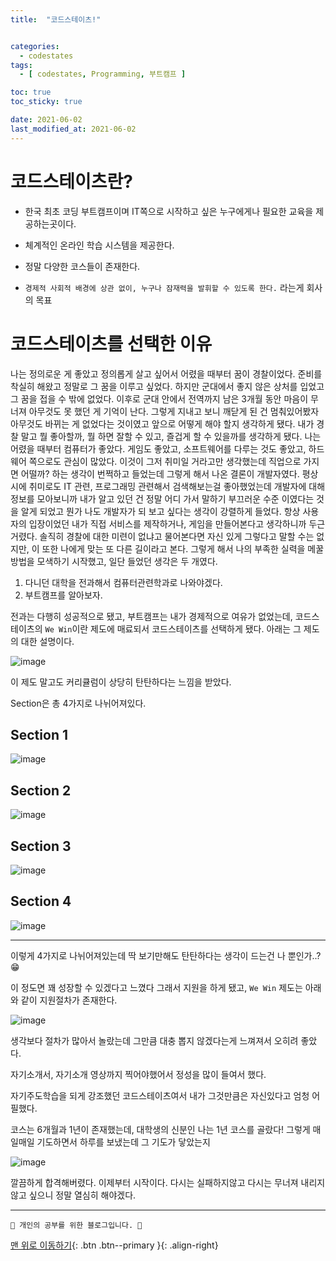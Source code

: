 ```yaml
---
title:  "코드스테이츠!"


categories:
  - codestates
tags:
  - [ codestates, Programming, 부트캠프 ]

toc: true
toc_sticky: true

date: 2021-06-02
last_modified_at: 2021-06-02
---
```


# 코드스테이츠란?

- 한국 최초 코딩 부트캠프이며 IT쪽으로 시작하고 싶은 누구에게나 필요한 교육을 제공하는곳이다. 
- 체계적인 온라인 학습 시스템을  제공한다.

- 정말 다양한 코스들이 존재한다. 
- `경제적 사회적 배경에 상관 없이, 누구나 잠재력을 발휘할 수 있도록 한다.` 라는게 회사의 목표

# 코드스테이츠를 선택한 이유

나는 정의로운 게 좋았고 정의롭게 살고 싶어서 어렸을 때부터 꿈이 경찰이었다. 준비를 착실히 해왔고 정말로 그 꿈을 이루고 싶었다. 하지만 군대에서 좋지 않은 상처를 입었고 그 꿈을 접을 수 밖에 없었다. 이후로 군대 안에서 전역까지 남은 3개월 동안 마음이 무너져 아무것도 못 했던 게 기억이 난다. 그렇게 지내고 보니 깨닫게 된 건 멈춰있어봤자 아무것도 바뀌는 게 없었다는 것이였고  앞으로 어떻게 해야 할지 생각하게 됐다. 내가 경찰 말고 뭘 좋아할까, 뭘 하면 잘할 수 있고, 즐겁게 할 수 있을까를 생각하게 됐다. 나는 어렸을 때부터 컴퓨터가 좋았다. 게임도 좋았고, 소프트웨어를 다루는 것도 좋았고, 하드웨어 쪽으로도 관심이 많았다. 이것이 그저 취미일 거라고만 생각했는데 직업으로 가지면 어떨까? 하는 생각이 번쩍하고 들었는데 그렇게 해서 나온 결론이 개발자였다. 평상시에 취미로도 IT 관련, 프로그래밍 관련해서 검색해보는걸 좋아했었는데 개발자에 대해 정보를 모아보니까 내가 알고 있던 건 정말 어디 가서 말하기 부끄러운 수준 이였다는 것을 알게 되었고 뭔가 나도 개발자가 되 보고 싶다는 생각이 강렬하게 들었다. 항상 사용자의 입장이었던 내가 직접 서비스를 제작하거나, 게임을 만들어본다고 생각하니까 두근거렸다. 솔직히 경찰에 대한 미련이 없냐고 물어본다면 자신 있게 그렇다고 말할 수는 없지만, 이 또한 나에게 맞는 또 다른 길이라고 본다. 그렇게 해서 나의 부족한 실력을 메꿀 방법을 모색하기 시작했고, 일단 들었던 생각은 두 개였다. 

1. 다니던 대학을 전과해서 컴퓨터관련학과로 나와야겠다. 
2. 부트캠프를 알아보자.

전과는 다행히 성공적으로 됐고, 부트캠프는 내가 경제적으로 여유가 없었는데, 코드스테이츠의 `We Win`이란 제도에 매료되서 코드스테이츠를 선택하게 됐다.  아래는 그 제도의 대한 설명이다.

![image](https://user-images.githubusercontent.com/85049368/157654224-77a07099-64c2-4660-920e-9b12d9e3231e.png)



이 제도 말고도 커리큘럼이 상당히 탄탄하다는 느낌을 받았다.

Section은 총 4가지로 나뉘어져있다.

## Section 1

![image](https://user-images.githubusercontent.com/85049368/157654672-c436a7d6-0df1-4ff8-a28f-e1f29945b507.png)

## Section 2

![image](https://user-images.githubusercontent.com/85049368/157654761-8351926f-a4e9-4dcf-a6e2-5c8bf6f7ed38.png)

## Section 3

![image](https://user-images.githubusercontent.com/85049368/158007623-c83a11b7-5f47-4121-a18a-2beaf99e5879.png)


## Section 4

![image](https://user-images.githubusercontent.com/85049368/157654909-224a34bc-d9d3-4470-a331-0ba7e34577ac.png)

------

이렇게 4가지로 나뉘어져있는데 딱 보기만해도 탄탄하다는 생각이 드는건 나 뿐인가..?😁

이 정도면 꽤 성장할 수 있겠다고 느꼈다 그래서 지원을 하게 됐고, `We Win` 제도는 아래와 같이 지원절차가 존재한다.

![image](https://user-images.githubusercontent.com/85049368/157655371-060b4912-6456-4b2e-8df8-10406a140dba.png)

생각보다 절차가 많아서 놀랐는데 그만큼 대충 뽑지 않겠다는게 느껴져서 오히려 좋았다.

자기소개서, 자기소개 영상까지 찍어야했어서 정성을 많이 들여서 했다. 

자기주도학습을 되게 강조했던 코드스테이츠여서 내가 그것만큼은 자신있다고 엄청 어필했다.

코스는 6개월과 1년이 존재했는데, 대학생의 신분인 나는 1년 코스를 골랐다! 그렇게 매일매일 기도하면서 하루를 보냈는데 그 기도가 닿았는지

![image](https://user-images.githubusercontent.com/85049368/158007658-a63721fe-4aec-41f6-a24a-d1ec26cc0a23.png)


깔끔하게 합격해버렸다. 이제부터 시작이다. 다시는 실패하지않고 다시는 무너져 내리지 않고 싶으니 정말 열심히 해야겠다.



***

    🐶 개인의 공부를 위한 블로그입니다. 🐶

[맨 위로 이동하기](#){: .btn .btn--primary }{: .align-right}
